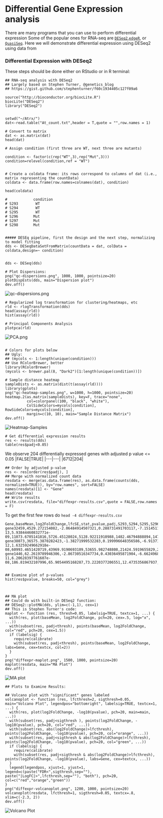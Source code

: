 # Differential Gene Expression analysis #

There are many programs that you can use to perform differential expression Some of the popular ones for RNA-seq are [`DESeq2`](https://bioconductor.org/packages/release/bioc/html/DESeq2.html),[`edgeR`](http://bioconductor.org/packages/release/bioc/html/edgeR.html), or [`QuasiSeq`](https://cran.r-project.org/web/packages/QuasiSeq/index.html). Here we will demonstrate differential expression using DESeq2 using data from


### Differential Expression with DESeq2 ###
These steps should be done either on RStudio or in R terminal:

```
## RNA-seq analysis with DESeq2
## Largely based on Stephen Turner, @genetics_blog
## https://gist.github.com/stephenturner/f60c1934405c127f09a6

source("http://bioconductor.org/biocLite.R")
biocLite("DESeq2")
library("DESeq2")


setwd("~/Atrx/")
dat<-read.table("At_count.txt",header = T,quote = "",row.names = 1)

# Convert to matrix
dat <- as.matrix(dat)
head(dat)

# Assign condition (first three are WT, next three are mutants)

condition <- factor(c(rep("WT",3),rep("Mut",3)))
condition=relevel(condition,ref = "WT")


# Create a coldata frame: its rows correspond to columns of dat (i.e., matrix representing the countData)
coldata <- data.frame(row.names=colnames(dat), condition)

head(coldata)

#            condition
# S293        WT
# S294        WT
# S295        WT
# S296       Mut
# S297       Mut
# S298       Mut


##### DESEq pipeline, first the design and the next step, normalizing to model fitting
dds <- DESeqDataSetFromMatrix(countData = dat, colData = coldata,design=~ condition)


dds <- DESeq(dds)

# Plot Dispersions:
png("qc-dispersions.png", 1000, 1000, pointsize=20)
plotDispEsts(dds, main="Dispersion plot")
dev.off()
```
![qc-dispersions.png](Assets/qc-dispersions.png)
```
# Regularized log transformation for clustering/heatmaps, etc
rld <- rlogTransformation(dds)
head(assay(rld))
hist(assay(rld))

# Principal Components Analysis
plotpca(rld)
```
![PCA.png](Assets/PCA.png)
```

# Colors for plots below
## Ugly:
## (mycols <- 1:length(unique(condition)))
## Use RColorBrewer, better
library(RColorBrewer)
(mycols <- brewer.pal(8, "Dark2")[1:length(unique(condition))])

# Sample distance heatmap
sampleDists <- as.matrix(dist(t(assay(rld))))
library(gplots)
png("qc-heatmap-samples.png", w=1000, h=1000, pointsize=20)
heatmap.2(as.matrix(sampleDists), key=F, trace="none",
          col=colorpanel(100, "black", "white"),
          ColSideColors=mycols[condition], RowSideColors=mycols[condition],
          margin=c(10, 10), main="Sample Distance Matrix")
dev.off()
```
![Heatmap-Samples](Assets/qc-heatmap-samples.png)
```
# Get differential expression results
res <- results(dds)
table(res$padj<0.05)

```
We observe 204 differentially expressed genes with adjusted p value <= 0.05
|FALSE|TRUE|
|---|---|
|6712|204|

```
## Order by adjusted p-value
res <- res[order(res$padj), ]
## Merge with normalized count data
resdata <- merge(as.data.frame(res), as.data.frame(counts(dds, normalized=TRUE)), by="row.names", sort=FALSE)
names(resdata)[1] <- "Gene"
head(resdata)
## Write results
write.csv(resdata, file="diffexpr-results.csv",quote = FALSE,row.names = F)

```
To get the first few rows do
`head -4 diffexpr-results.csv`

```
Gene,baseMean,log2FoldChange,lfcSE,stat,pvalue,padj,S293,S294,S295,S296,S297,S298
gene32459,4529.272154082,-2.06484914507321,0.288731491703117,-7.15145110390785,8.58653066559819e-13,5.93844460832771e-09,11073.6705141816,5726.45128024,5128.92211910988,1482.46794888894,1473.13299530101,2290.98806677055
gene38073,36575.3870282423,-1.38271999532283,0.199996648356586,-6.91371583816493,4.7212044436934e-12,1.63259249662918e-08,60993.4651420719,43969.9190693109,53655.982748808,21424.5919655829,22323.7590351868,17084.604208493
gene1446,62.2619789946306,-2.86730516347734,0.43036495871904,-6.66249680738816,2.69214169069523e-11,6.20628397761607e-08,186.819432107996,65.9054495168287,73.2220377206551,12.4735356867937,10.8379903446028,24.3134285909079

```



```

## Examine plot of p-values
hist(res$pvalue, breaks=50, col="grey")



## MA plot
## Could do with built-in DESeq2 function:
## DESeq2::plotMA(dds, ylim=c(-1,1), cex=1)
## This is Stephen Turner's code:
maplot <- function (res, thresh=0.05, labelsig=TRUE, textcx=1, ...) {
  with(res, plot(baseMean, log2FoldChange, pch=20, cex=.5, log="x", ...))
  with(subset(res, padj<thresh), points(baseMean, log2FoldChange, col="red", pch=20, cex=1.5))
  if (labelsig) {
    require(calibrate)
    with(subset(res, padj<thresh), points(baseMean, log2FoldChange, labs=Gene, cex=textcx, col=2))
  }
}
png("diffexpr-maplot.png", 1500, 1000, pointsize=20)
maplot(resdata, main="MA Plot")
dev.off()
```
![MA plot](Assets/diffexpr-maplot.png)
```
## Plots to Examine Results:

## Volcano plot with "significant" genes labeled
volcanoplot <- function (res, lfcthresh=2, sigthresh=0.05, main="Volcano Plot", legendpos="bottomright", labelsig=TRUE, textcx=1, ...) {
  with(res, plot(log2FoldChange, -log10(pvalue), pch=20, main=main, ...))
  with(subset(res, padj<sigthresh ), points(log2FoldChange, -log10(pvalue), pch=20, col="red", ...))
  with(subset(res, abs(log2FoldChange)>lfcthresh), points(log2FoldChange, -log10(pvalue), pch=20, col="orange", ...))
  with(subset(res, padj<sigthresh & abs(log2FoldChange)>lfcthresh), points(log2FoldChange, -log10(pvalue), pch=20, col="green", ...))
  if (labelsig) {
    require(calibrate)
    with(subset(res, padj<sigthresh & abs(log2FoldChange)>lfcthresh), points(log2FoldChange, -log10(pvalue), labs=Gene, cex=textcx, ...))
  }
  legend(legendpos, xjust=1, yjust=1, legend=c(paste("FDR<",sigthresh,sep=""), paste("|LogFC|>",lfcthresh,sep=""), "both"), pch=20, col=c("red","orange","green"))
}
png("diffexpr-volcanoplot.png", 1200, 1000, pointsize=20)
volcanoplot(resdata, lfcthresh=1, sigthresh=0.05, textcx=.8, xlim=c(-2.3, 2))
dev.off()
```
![Volcano Plot](Assets/diffexpr-volcanoplot.png)
